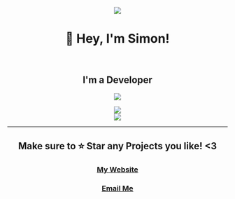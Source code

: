 <p align="center"><img src="https://i.imgur.com/A6bWGFl.gif"/></p>
<h1 align="center">👋 Hey, I'm Simon!</h1>
<br>
<h2 align="center">I'm a Developer<br></h2>
<div align="center">
<a href="https://discord.com/users/836604163638165514">
  <img src="https://lanyard-profile-readme.vercel.app/api/836604163638165514" align="center"/>
</a>
</div>
<p align="center">
    <img align="center" src="https://github-readme-stats.vercel.app/api?username=SimonCoops&show_icons=true&theme=react&include_all_commits=true&count_private=true&hide_border=true">
  <br>  
    <img align="center" src="https://github-readme-stats.vercel.app/api/top-langs/?username=SimonCoops&hide_border=true&theme=react&layout=compact">
</p>
<hr>
<h2 align="center">Make sure to ⭐ Star any Projects you like! <3</h2>
<h3 align="center"><a href='https://topeagledevelopment.com/' target="_blank">My Website</a></h3>
<h3 align="center"><a href='mailto: hello@simonthedev.dev' target="_blank">Email Me</a></h3>
